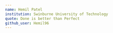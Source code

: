 ```yaml
---
name: Hemil Patel
institution: Swinburne University of Technology
quote: Done is better than Perfect
github_user: Hemil96
---
```

